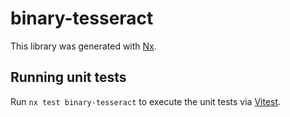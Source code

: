 # binary-tesseract

This library was generated with [Nx](https://nx.dev).

## Running unit tests

Run `nx test binary-tesseract` to execute the unit tests via [Vitest](https://vitest.dev/).
